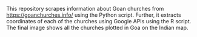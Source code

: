 This repository scrapes information about Goan churches from https://goanchurches.info/ using the Python script. 
Further, it extracts coordinates of each of the churches using Google APIs using the R script. 
The final image shows all the churches plotted in Goa on the Indian map. 
